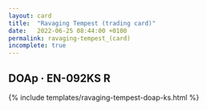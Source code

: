 ```yaml
---
layout: card
title:  "Ravaging Tempest (trading card)"
date:   2022-06-25 08:44:00 +0100
permalink: ravaging-tempest_(card)
incomplete: true
---
```


## DOAp &middot; EN-092KS R

{% include templates/ravaging-tempest-doap-ks.html %}